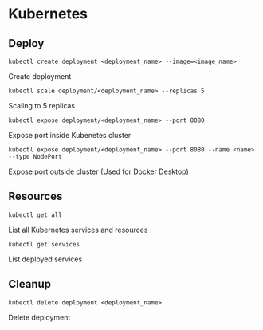 # Kubernetes

## Deploy

```kubectl create deployment <deployment_name> --image=<image_name>```

Create deployment

```kubectl scale deployment/<deployment_name> --replicas 5```

Scaling to 5 replicas

```kubectl expose deployment/<deployment_name> --port 8080```

Expose port inside Kubenetes cluster

```kubectl expose deployment/<deployment_name> --port 8080 --name <name> --type NodePort```

Expose port outside cluster (Used for Docker Desktop)

## Resources

```kubectl get all```

List all Kubernetes services and resources

```kubectl get services```

List deployed services

## Cleanup

```kubectl delete deployment <deployment_name>```

Delete deployment
